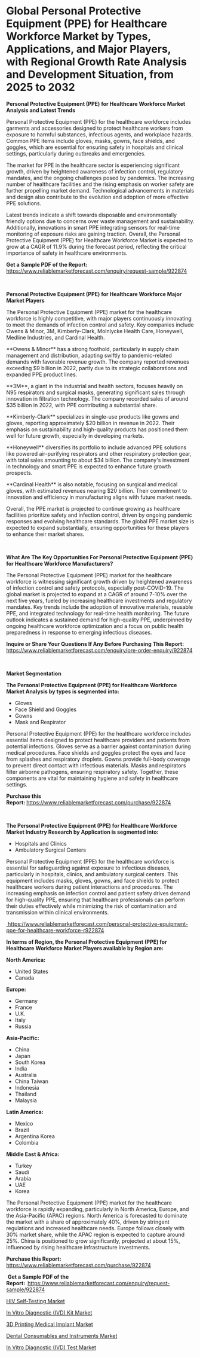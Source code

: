 <p><h1>Global Personal Protective Equipment (PPE) for Healthcare Workforce Market by Types, Applications, and Major Players, with Regional Growth Rate Analysis and Development Situation, from 2025 to 2032</h1></p><p><strong>Personal Protective Equipment (PPE) for Healthcare Workforce Market Analysis and Latest Trends</strong></p>
<p><p>Personal Protective Equipment (PPE) for the healthcare workforce includes garments and accessories designed to protect healthcare workers from exposure to harmful substances, infectious agents, and workplace hazards. Common PPE items include gloves, masks, gowns, face shields, and goggles, which are essential for ensuring safety in hospitals and clinical settings, particularly during outbreaks and emergencies.</p><p>The market for PPE in the healthcare sector is experiencing significant growth, driven by heightened awareness of infection control, regulatory mandates, and the ongoing challenges posed by pandemics. The increasing number of healthcare facilities and the rising emphasis on worker safety are further propelling market demand. Technological advancements in materials and design also contribute to the evolution and adoption of more effective PPE solutions.</p><p>Latest trends indicate a shift towards disposable and environmentally friendly options due to concerns over waste management and sustainability. Additionally, innovations in smart PPE integrating sensors for real-time monitoring of exposure risks are gaining traction. Overall, the Personal Protective Equipment (PPE) for Healthcare Workforce Market is expected to grow at a CAGR of 11.9% during the forecast period, reflecting the critical importance of safety in healthcare environments.</p></p>
<p><strong>Get a Sample PDF of the Report:&nbsp;</strong> <a href="https://www.reliablemarketforecast.com/enquiry/request-sample/922874?utm_campaign=1833&utm_medium=2&utm_source=Github&utm_content=ia&utm_term=04032025&utm_id=personal-protective-equipment-ppe-for-healthcare-workforce">https://www.reliablemarketforecast.com/enquiry/request-sample/922874</a></p>
<p>&nbsp;</p>
<p><strong>Personal Protective Equipment (PPE) for Healthcare Workforce Major Market Players</strong></p>
<p><p>The Personal Protective Equipment (PPE) market for the healthcare workforce is highly competitive, with major players continuously innovating to meet the demands of infection control and safety. Key companies include Owens & Minor, 3M, Kimberly-Clark, Molnlycke Health Care, Honeywell, Medline Industries, and Cardinal Health. </p><p>**Owens & Minor** has a strong foothold, particularly in supply chain management and distribution, adapting swiftly to pandemic-related demands with favorable revenue growth. The company reported revenues exceeding $9 billion in 2022, partly due to its strategic collaborations and expanded PPE product lines.</p><p>**3M**, a giant in the industrial and health sectors, focuses heavily on N95 respirators and surgical masks, generating significant sales through innovation in filtration technology. The company recorded sales of around $35 billion in 2022, with PPE contributing a substantial share. </p><p>**Kimberly-Clark** specializes in single-use products like gowns and gloves, reporting approximately $20 billion in revenue in 2022. Their emphasis on sustainability and high-quality products has positioned them well for future growth, especially in developing markets.</p><p>**Honeywell** diversifies its portfolio to include advanced PPE solutions like powered air-purifying respirators and other respiratory protection gear, with total sales amounting to about $34 billion. The company's investment in technology and smart PPE is expected to enhance future growth prospects.</p><p>**Cardinal Health** is also notable, focusing on surgical and medical gloves, with estimated revenues nearing $20 billion. Their commitment to innovation and efficiency in manufacturing aligns with future market needs.</p><p>Overall, the PPE market is projected to continue growing as healthcare facilities prioritize safety and infection control, driven by ongoing pandemic responses and evolving healthcare standards. The global PPE market size is expected to expand substantially, ensuring opportunities for these players to enhance their market shares.</p></p>
<p>&nbsp;</p>
<p><strong>What Are The Key Opportunities For Personal Protective Equipment (PPE) for Healthcare Workforce Manufacturers?</strong></p>
<p><p>The Personal Protective Equipment (PPE) market for the healthcare workforce is witnessing significant growth driven by heightened awareness of infection control and safety protocols, especially post-COVID-19. The global market is projected to expand at a CAGR of around 7-10% over the next five years, fueled by increasing healthcare investments and regulatory mandates. Key trends include the adoption of innovative materials, reusable PPE, and integrated technology for real-time health monitoring. The future outlook indicates a sustained demand for high-quality PPE, underpinned by ongoing healthcare workforce optimization and a focus on public health preparedness in response to emerging infectious diseases.</p></p>
<p><strong>Inquire or Share Your Questions If Any Before Purchasing This Report:</strong> <a href="https://www.reliablemarketforecast.com/enquiry/pre-order-enquiry/922874?utm_campaign=1833&utm_medium=2&utm_source=Github&utm_content=ia&utm_term=04032025&utm_id=personal-protective-equipment-ppe-for-healthcare-workforce">https://www.reliablemarketforecast.com/enquiry/pre-order-enquiry/922874</a></p>
<p>&nbsp;</p>
<p><strong>Market Segmentation</strong></p>
<p><strong>The Personal Protective Equipment (PPE) for Healthcare Workforce Market Analysis by types is segmented into:</strong></p>
<p><ul><li>Gloves</li><li>Face Shield and Goggles</li><li>Gowns</li><li>Mask and Respirator</li></ul></p>
<p><p>Personal Protective Equipment (PPE) for the healthcare workforce includes essential items designed to protect healthcare providers and patients from potential infections. Gloves serve as a barrier against contamination during medical procedures. Face shields and goggles protect the eyes and face from splashes and respiratory droplets. Gowns provide full-body coverage to prevent direct contact with infectious materials. Masks and respirators filter airborne pathogens, ensuring respiratory safety. Together, these components are vital for maintaining hygiene and safety in healthcare settings.</p></p>
<p><strong>Purchase this Report:&nbsp;</strong><a href="https://www.reliablemarketforecast.com/purchase/922874?utm_campaign=1833&utm_medium=2&utm_source=Github&utm_content=ia&utm_term=04032025&utm_id=personal-protective-equipment-ppe-for-healthcare-workforce">https://www.reliablemarketforecast.com/purchase/922874</a></p>
<p>&nbsp;</p>
<p><strong>The Personal Protective Equipment (PPE) for Healthcare Workforce Market Industry Research by Application is segmented into:</strong></p>
<p><ul><li>Hospitals and Clinics</li><li>Ambulatory Surgical Centers</li></ul></p>
<p><p>Personal Protective Equipment (PPE) for the healthcare workforce is essential for safeguarding against exposure to infectious diseases, particularly in hospitals, clinics, and ambulatory surgical centers. This equipment includes masks, gloves, gowns, and face shields to protect healthcare workers during patient interactions and procedures. The increasing emphasis on infection control and patient safety drives demand for high-quality PPE, ensuring that healthcare professionals can perform their duties effectively while minimizing the risk of contamination and transmission within clinical environments.</p></p>
<p><a href="https://www.reliablemarketforecast.com/personal-protective-equipment-ppe-for-healthcare-workforce-r922874?utm_campaign=1833&utm_medium=2&utm_source=Github&utm_content=ia&utm_term=04032025&utm_id=personal-protective-equipment-ppe-for-healthcare-workforce">&nbsp;https://www.reliablemarketforecast.com/personal-protective-equipment-ppe-for-healthcare-workforce-r922874</a></p>
<p><strong>In terms of Region, the Personal Protective Equipment (PPE) for Healthcare Workforce Market Players available by Region are:</strong></p>
<p>
    <p> <strong> North America: </strong>
        <ul>
            <li>United States</li>
            <li>Canada</li>
        </ul>
        </p> 
    <p> <strong> Europe: </strong>
        <ul>
            <li>Germany</li>
            <li>France</li>
            <li>U.K.</li>
            <li>Italy</li>
            <li>Russia</li>
        </ul>
        </p> 
    <p> <strong> Asia-Pacific: </strong>
        <ul>
            <li>China</li>
            <li>Japan</li>
            <li>South Korea</li>
            <li>India</li>
            <li>Australia</li>
            <li>China Taiwan</li>
            <li>Indonesia</li>
            <li>Thailand</li>
            <li>Malaysia</li>
        </ul>
        </p> 
    <p> <strong> Latin America: </strong>
        <ul>
            <li>Mexico</li>
            <li>Brazil</li>
            <li>Argentina Korea</li>
            <li>Colombia</li>
        </ul>
        </p> 
    <p> <strong> Middle East & Africa: </strong>
        <ul>
            <li>Turkey</li>
            <li>Saudi</li>
            <li>Arabia</li>
            <li>UAE</li>
            <li>Korea</li>
        </ul>
    </p>
    </p>
<p><p>The Personal Protective Equipment (PPE) market for the healthcare workforce is rapidly expanding, particularly in North America, Europe, and the Asia-Pacific (APAC) regions. North America is forecasted to dominate the market with a share of approximately 40%, driven by stringent regulations and increased healthcare needs. Europe follows closely with 30% market share, while the APAC region is expected to capture around 25%. China is positioned to grow significantly, projected at about 15%, influenced by rising healthcare infrastructure investments.</p></p>
<p><strong>Purchase this Report: </strong><a href="https://www.reliablemarketforecast.com/purchase/922874?utm_campaign=1833&utm_medium=2&utm_source=Github&utm_content=ia&utm_term=04032025&utm_id=personal-protective-equipment-ppe-for-healthcare-workforce">https://www.reliablemarketforecast.com/purchase/922874</a></p>
<p>&nbsp;<strong>Get a Sample PDF of the Report:&nbsp;&nbsp;</strong><a href="https://www.reliablemarketforecast.com/enquiry/request-sample/922874?utm_campaign=1833&utm_medium=2&utm_source=Github&utm_content=ia&utm_term=04032025&utm_id=personal-protective-equipment-ppe-for-healthcare-workforce">https://www.reliablemarketforecast.com/enquiry/request-sample/922874</a></p>
<p><strong></strong></p>
<p><p><a href="https://github.com/juniordelafrance/Market-Research-Report-List-5/blob/main/hiv-self-testing-market.md?utm_campaign=1833&utm_medium=2&utm_source=Github&utm_content=ia&utm_term=04032025&utm_id=personal-protective-equipment-ppe-for-healthcare-workforce">HIV Self-Testing Market</a></p><p><a href="https://github.com/budenhanelfc/Market-Research-Report-List-1/blob/main/in-vitro-diagnostic-ivd-kit-market.md?utm_campaign=1833&utm_medium=2&utm_source=Github&utm_content=ia&utm_term=04032025&utm_id=personal-protective-equipment-ppe-for-healthcare-workforce">In Vitro Diagnostic (IVD) Kit Market</a></p><p><a href="https://github.com/dahcheeviola/Market-Research-Report-List-1/blob/main/3d-printing-medical-implant-market.md?utm_campaign=1833&utm_medium=2&utm_source=Github&utm_content=ia&utm_term=04032025&utm_id=personal-protective-equipment-ppe-for-healthcare-workforce">3D Printing Medical Implant Market</a></p><p><a href="https://github.com/nellygussisy/Market-Research-Report-List-1/blob/main/dental-consumables-and-instruments-market.md?utm_campaign=1833&utm_medium=2&utm_source=Github&utm_content=ia&utm_term=04032025&utm_id=personal-protective-equipment-ppe-for-healthcare-workforce">Dental Consumables and Instruments Market</a></p><p><a href="https://github.com/cagleplittrw/Market-Research-Report-List-1/blob/main/in-vitro-diagnostic-ivd-test-market.md?utm_campaign=1833&utm_medium=2&utm_source=Github&utm_content=ia&utm_term=04032025&utm_id=personal-protective-equipment-ppe-for-healthcare-workforce">In Vitro Diagnostic (IVD) Test Market</a></p></p>
